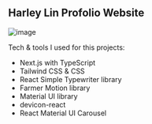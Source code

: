 ## Harley Lin Profolio Website

![image](https://user-images.githubusercontent.com/36215483/220914419-2e4ffeb9-f6c8-43de-81c7-49e070c12c0e.png)


Tech & tools I used for this projects:

- Next.js with TypeScript
- Tailwind CSS & CSS
- React Simple Typewriter library
- Farmer Motion library
- Material UI library
- devicon-react
- React Material UI Carousel
